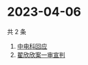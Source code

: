 # 2023-04-06

共 2 条

<!-- BEGIN ZHIHUSEARCH -->
<!-- 最后更新时间 Thu Apr 06 2023 06:10:32 GMT+0800 (China Standard Time) -->
1. [中电科回应](https://www.zhihu.com/search?q=中电科回应)
1. [翟欣欣案一审宣判](https://www.zhihu.com/search?q=翟欣欣案一审宣判)
<!-- END ZHIHUSEARCH -->
